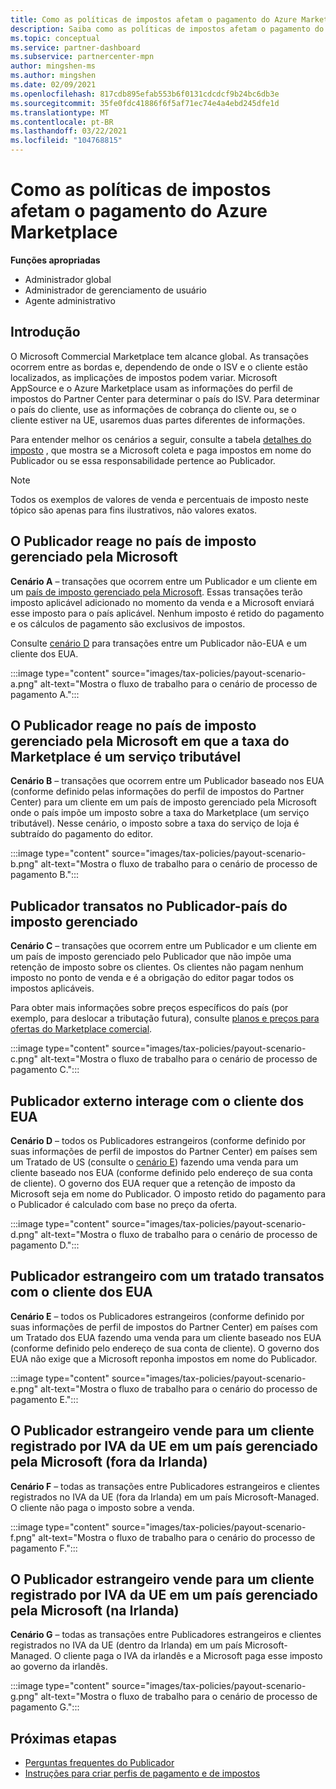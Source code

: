 ```yaml
---
title: Como as políticas de impostos afetam o pagamento do Azure Marketplace
description: Saiba como as políticas de impostos afetam o pagamento do Azure Marketplace.
ms.topic: conceptual
ms.service: partner-dashboard
ms.subservice: partnercenter-mpn
author: mingshen-ms
ms.author: mingshen
ms.date: 02/09/2021
ms.openlocfilehash: 817cdb895efab553b6f0131cdcdcf9b24bc6db3e
ms.sourcegitcommit: 35fe0fdc41886f6f5af71ec74e4a4ebd245dfe1d
ms.translationtype: MT
ms.contentlocale: pt-BR
ms.lasthandoff: 03/22/2021
ms.locfileid: "104768815"
---
```

# <a name="how-tax-policies-affect-payout-for-azure-marketplace"></a>Como as políticas de impostos afetam o pagamento do Azure Marketplace

**Funções apropriadas**
-    Administrador global
-    Administrador de gerenciamento de usuário
-    Agente administrativo

## <a name="introduction"></a>Introdução

O Microsoft Commercial Marketplace tem alcance global. As transações ocorrem entre as bordas e, dependendo de onde o ISV e o cliente estão localizados, as implicações de impostos podem variar. Microsoft AppSource e o Azure Marketplace usam as informações do perfil de impostos do Partner Center para determinar o país do ISV. Para determinar o país do cliente, use as informações de cobrança do cliente ou, se o cliente estiver na UE, usaremos duas partes diferentes de informações.

Para entender melhor os cenários a seguir, consulte a tabela [detalhes do imposto](tax-details-marketplace.md) , que mostra se a Microsoft coleta e paga impostos em nome do Publicador ou se essa responsabilidade pertence ao Publicador.

> [!NOTE]
> Todos os exemplos de valores de venda e percentuais de imposto neste tópico são apenas para fins ilustrativos, não valores exatos.

## <a name="publisher-transacts-in-microsoft-managed-tax-country"></a>O Publicador reage no país de imposto gerenciado pela Microsoft

**Cenário A** – transações que ocorrem entre um Publicador e um cliente em um [país de imposto gerenciado pela Microsoft](tax-details-marketplace.md#microsoft-managed-countries). Essas transações terão imposto aplicável adicionado no momento da venda e a Microsoft enviará esse imposto para o país aplicável. Nenhum imposto é retido do pagamento e os cálculos de pagamento são exclusivos de impostos.

Consulte [cenário D](#foreign-publisher-transacts-with-us-customer) para transações entre um Publicador não-EUA e um cliente dos EUA.

:::image type="content" source="images/tax-policies/payout-scenario-a.png" alt-text="Mostra o fluxo de trabalho para o cenário de processo de pagamento A.":::

## <a name="publisher-transacts-in-microsoft-managed-tax-country-where-marketplace-fee-is-taxable-service"></a>O Publicador reage no país de imposto gerenciado pela Microsoft em que a taxa do Marketplace é um serviço tributável

**Cenário B** – transações que ocorrem entre um Publicador baseado nos EUA (conforme definido pelas informações do perfil de impostos do Partner Center) para um cliente em um país de imposto gerenciado pela Microsoft onde o país impõe um imposto sobre a taxa do Marketplace (um serviço tributável). Nesse cenário, o imposto sobre a taxa do serviço de loja é subtraído do pagamento do editor.

:::image type="content" source="images/tax-policies/payout-scenario-b.png" alt-text="Mostra o fluxo de trabalho para o cenário de processo de pagamento B.":::

## <a name="publisher-transacts-in-publisher-managed-tax-country"></a>Publicador transatos no Publicador-país do imposto gerenciado

**Cenário C** – transações que ocorrem entre um Publicador e um cliente em um país de imposto gerenciado pelo Publicador que não impõe uma retenção de imposto sobre os clientes. Os clientes não pagam nenhum imposto no ponto de venda e é a obrigação do editor pagar todos os impostos aplicáveis.

Para obter mais informações sobre preços específicos do país (por exemplo, para deslocar a tributação futura), consulte [planos e preços para ofertas do Marketplace comercial](/azure/marketplace/plans-pricing#custom-prices).

:::image type="content" source="images/tax-policies/payout-scenario-c.png" alt-text="Mostra o fluxo de trabalho para o cenário de processo de pagamento C.":::

## <a name="foreign-publisher-transacts-with-us-customer"></a>Publicador externo interage com o cliente dos EUA

**Cenário D** – todos os Publicadores estrangeiros (conforme definido por suas informações de perfil de impostos do Partner Center) em países sem um Tratado de US (consulte o [cenário E](#foreign-publisher-with-a-treaty-transacts-with-us-customer)) fazendo uma venda para um cliente baseado nos EUA (conforme definido pelo endereço de sua conta de cliente). O governo dos EUA requer que a retenção de imposto da Microsoft seja em nome do Publicador. O imposto retido do pagamento para o Publicador é calculado com base no preço da oferta.

:::image type="content" source="images/tax-policies/payout-scenario-d.png" alt-text="Mostra o fluxo de trabalho para o cenário de processo de pagamento D.":::

## <a name="foreign-publisher-with-a-treaty-transacts-with-us-customer"></a>Publicador estrangeiro com um tratado transatos com o cliente dos EUA

**Cenário E** – todos os Publicadores estrangeiros (conforme definido por suas informações de perfil de impostos do Partner Center) em países com um Tratado dos EUA fazendo uma venda para um cliente baseado nos EUA (conforme definido pelo endereço de sua conta de cliente). O governo dos EUA não exige que a Microsoft reponha impostos em nome do Publicador.

:::image type="content" source="images/tax-policies/payout-scenario-e.png" alt-text="Mostra o fluxo de trabalho para o cenário do processo de pagamento E.":::

## <a name="foreign-publisher-sells-to-an-eu-vat-registered-customer-in-a-microsoft-managed-country-outside-ireland"></a>O Publicador estrangeiro vende para um cliente registrado por IVA da UE em um país gerenciado pela Microsoft (fora da Irlanda)

**Cenário F** – todas as transações entre Publicadores estrangeiros e clientes registrados no IVA da UE (fora da Irlanda) em um país Microsoft-Managed. O cliente não paga o imposto sobre a venda.

:::image type="content" source="images/tax-policies/payout-scenario-f.png" alt-text="Mostra o fluxo de trabalho para o cenário do processo de pagamento F.":::

## <a name="foreign-publisher-sells-to-an-eu-vat-registered-customer-in-a-microsoft-managed-country-in-ireland"></a>O Publicador estrangeiro vende para um cliente registrado por IVA da UE em um país gerenciado pela Microsoft (na Irlanda)

**Cenário G** – todas as transações entre Publicadores estrangeiros e clientes registrados no IVA da UE (dentro da Irlanda) em um país Microsoft-Managed. O cliente paga o IVA da irlandês e a Microsoft paga esse imposto ao governo da irlandês.

:::image type="content" source="images/tax-policies/payout-scenario-g.png" alt-text="Mostra o fluxo de trabalho para o cenário de processo de pagamento G.":::

## <a name="next-steps"></a>Próximas etapas

- [Perguntas frequentes do Publicador](/azure/marketplace/marketplace-faq-publisher-guide)
- [Instruções para criar perfis de pagamento e de impostos](./set-up-your-payout-account.md?context=%2fazure%2fmarketplace%2fcontext%2fcontext#create-a-payment-profile)